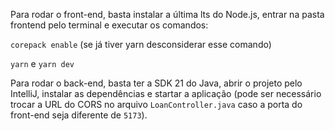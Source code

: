 Para rodar o front-end, basta instalar a última lts do Node.js, entrar na pasta frontend pelo terminal e executar os comandos:

`corepack enable` (se já tiver yarn desconsiderar esse comando)

`yarn` e `yarn dev`

Para rodar o back-end, basta ter a SDK 21 do Java, abrir o projeto pelo IntelliJ, instalar as dependências e startar a aplicação (pode ser necessário trocar a URL do CORS no arquivo `LoanController.java` caso a porta do front-end seja diferente de `5173`).

